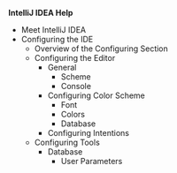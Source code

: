 **IntelliJ IDEA Help**

 - Meet IntelliJ IDEA
 - Configuring the IDE
	 - Overview of the Configuring Section 
	 - Configuring the Editor 
		 - General
			 - Scheme
			 - Console 
		 - Configuring Color Scheme
			 - Font
			 - Colors
			- Database
		- Configuring Intentions
	- Configuring Tools   
		- Database
			- User Parameters
